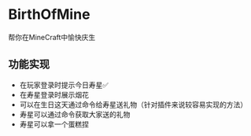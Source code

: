 # BirthOfMine
帮你在MineCraft中愉快庆生
## 功能实现
- 在玩家登录时提示今日寿星✅
- 在寿星登录时展示烟花
- 可以在生日这天通过命令给寿星送礼物（针对插件来说较容易实现的方法）
- 寿星可以通过命令获取大家送的礼物
- 寿星可以拿一个蛋糕捏
